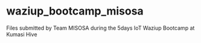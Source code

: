 # waziup_bootcamp_misosa
Files submitted by Team MISOSA during the 5days IoT Waziup Bootcamp at Kumasi Hive
